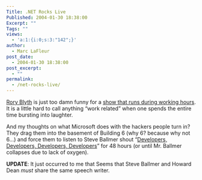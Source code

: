 ```yaml
---
Title: .NET Rocks Live
Published: 2004-01-30 18:38:00
Excerpt: ""
Tags: ""
views:
  - 'a:1:{i:0;s:3:"142";}'
author:
  - Marc LaFleur
post_date:
  - 2004-01-30 18:38:00
post_excerpt:
  - ""
permalink:
  - /net-rocks-live/
---
```

<div>
<p><span><a href="http://neopoleon.com/blog/" target=_blank>Rory Blyth</a> is just too damn funny for a <a href="http://www.franklins.net/dotnetrocks/" target=_blank>show that runs during working hours</a>. It is a little hard to call anything &#8220;work related&#8221; when one spends the entire time bursting into laughter.</span></p>
<p><span>And my thoughts on what Microsoft does with the hackers people turn in? They drag them into the basement of Building 6 (why 6? because why not 6&#8230;) and force them to&nbsp;listen to Steve Ballmer shout &#8220;<a href="http://www.ntk.net/media/developers.mpg" target=_blank>Developers, Developers, Developers, Developers</a>&#8221; for 48 hours (or until Mr. Ballmer collapses due to lack of oxygen).</span></p>
<p><span><strong>UPDATE</strong>: It just occurred to me that&nbsp;Seems that Steve Ballmer and Howard Dean <em>must</em> share the same speech writer.</span></p></div>